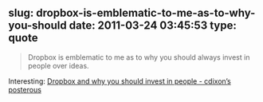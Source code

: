 slug: dropbox-is-emblematic-to-me-as-to-why-you-should
date: 2011-03-24 03:45:53
type: quote
---

> Dropbox is emblematic to me as to why you should always invest in people over ideas.

Interesting: [Dropbox and why you should invest in people - cdixon’s posterous](http://cdixon.posterous.com/dropbox-and-why-you-should-invest-in-people)
